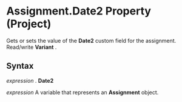
# Assignment.Date2 Property (Project)

Gets or sets the value of the  **Date2** custom field for the assignment. Read/write **Variant** .


## Syntax

 _expression_ . **Date2**

 _expression_ A variable that represents an **Assignment** object.

